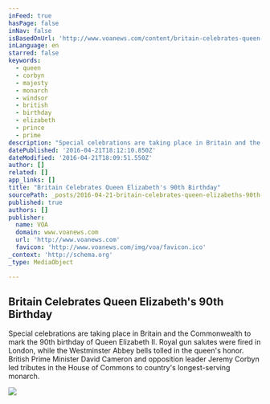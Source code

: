 ```yaml
---
inFeed: true
hasPage: false
inNav: false
isBasedOnUrl: 'http://www.voanews.com/content/britain-celebrates-queen-elizabeths-90-birthday/3296663.html'
inLanguage: en
starred: false
keywords:
  - queen
  - corbyn
  - majesty
  - monarch
  - windsor
  - british
  - birthday
  - elizabeth
  - prince
  - prime
description: "Special celebrations are taking place in Britain and the Commonwealth to mark the 90th birthday of Queen Elizabeth II. Royal gun salutes were fired in London, while the Westminster Abbey bells tolled in the queen's honor. British Prime Minister David Cameron and opposition leader Jeremy Corbyn led tributes in the House of Commons to country's longest-serving monarch."
datePublished: '2016-04-21T18:12:10.850Z'
dateModified: '2016-04-21T18:09:51.550Z'
author: []
related: []
app_links: []
title: "Britain Celebrates Queen Elizabeth's 90th Birthday"
sourcePath: _posts/2016-04-21-britain-celebrates-queen-elizabeths-90th-birthday.md
published: true
authors: []
publisher:
  name: VOA
  domain: www.voanews.com
  url: 'http://www.voanews.com'
  favicon: 'http://www.voanews.com/img/voa/favicon.ico'
_context: 'http://schema.org'
_type: MediaObject

---
```

<article style=""><h1>Britain Celebrates Queen Elizabeth's 90th Birthday</h1><p>Special celebrations are taking place in Britain and the Commonwealth to mark the 90th birthday of Queen Elizabeth II. Royal gun salutes were fired in London, while the Westminster Abbey bells tolled in the queen's honor. British Prime Minister David Cameron and opposition leader Jeremy Corbyn led tributes in the House of Commons to country's longest-serving monarch.</p><img src="http://gdb.voanews.com/369BF291-5C47-40D7-B7E8-BA0B9C1A00A0_cx0_cy5_cw0_mw1024_mh1024_s.jpg" /></article>